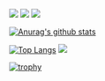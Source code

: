 <p> 
  <img src="https://img.shields.io/badge/-JavaScript-oringe?style=flat-square&logo=javascript" />
  <img src="https://img.shields.io/badge/-HTML5-E34F26?style=flat-square&logo=html5&logoColor=white" /> 
  <img src="https://img.shields.io/badge/-CSS3-1572B6?style=flat-square&logo=css3" />  
</p>

[![Anurag's github stats](https://github-readme-stats.vercel.app/api?username=Trojain)](https://github.com/Trojain)   

[![Top Langs](https://github-readme-stats.vercel.app/api/top-langs/?username=Trojain&layout=compact)](https://github.com/Trojain)
<img src="https://stats.justsong.cn/api/csdn?id=x550392236">

[![trophy](https://github-profile-trophy.vercel.app/?username=Trojain&margin-w=15&margin-h=15)](https://github.com/Trojain)



